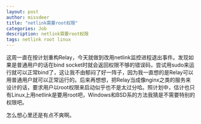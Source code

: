 ```yaml
---
layout: post
author: missdeer
title: "netlink需要root权限"
categories: Job
description: netlink需要root权限
tags: netlink root linux
---
```

这周一直在按计划重构Relay，今天就做到改用netlink监控进程退出事件。发现如果是普通用户的话在bind socket时就会返回权限不够的错误码，尝试用sudo来运行就可以正常bind了，这让我不由郁闷了好一阵子，因为我一直想的是Relay可以用普通用户就可以正常运行的。后来再想想，把Relay当成像nginx之类的服务来设计的话，要求用户以root权限来启动似乎也不是太过分哈。照计划中，估计也只有Linux上用netlink是要用root吧，Windows和BSD系的方法我猜是不需要特别的权限吧。

怎么想心里还是有点不爽啊。
